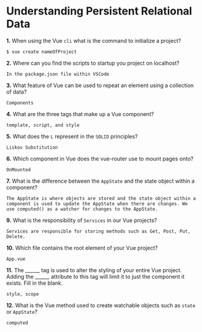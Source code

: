 # Understanding Persistent Relational Data

**1.** When using the Vue `cli` what is the command to initialize a project?
<!-- enter you answer in the space below -->
```
$ vue create nameOfProject 
```
**2.** Where can you find the scripts to startup you project on localhost?
<!-- enter you answer in the space below -->
```
In the package.json file within VSCode
```
**3.** What feature of Vue can be used to repeat an element using a collection of data?
<!-- enter you answer in the space below -->
```
Components
```
**4.** What are the three tags that make up a Vue component?
<!-- enter you answer in the space below -->
```
template, script, and style
```
**5.** What does the `L` represent in the `SOLID` principles?
<!-- enter you answer in the space below -->
```
Liskov Substitution
```
**6.** Which component in Vue does the vue-router use to mount pages onto?
<!-- enter you answer in the space below -->
```
OnMounted
```
**7.** What is the difference between the `AppState` and the state object within a component?
<!-- enter you answer in the space below -->
```
The AppState is where objects are stored and the state object within a component is used to update the AppState when there are changes. We use computed() as a watcher for changes to the AppState.
```
**9.** What is the responsibility of `Services` in our Vue projects?
<!-- enter you answer in the space below -->
```
Services are responsible for storing methods such as Get, Post, Put, Delete.
```
**10.** Which file contains the root element of your Vue project?
<!-- enter you answer in the space below -->
```
App.vue
```
**11.** The ______ tag is used to alter the styling of your entire Vue project.  Adding the ______ attribute to this tag will limit it to just the component it exists.  Fill in the blank.
<!-- enter you answer in the space below -->
```
style, scope
```
**12.** What is the Vue method used to create watchable objects such as `state` or `AppState`?
<!-- enter you answer in the space below -->
```
computed
```